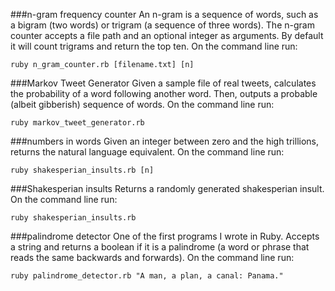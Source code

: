 ###n-gram frequency counter
An n-gram is a sequence of words, such as a bigram (two words) or trigram (a sequence of three words). The n-gram counter accepts a file path and an optional integer as arguments. By default it will count trigrams and return the top ten. On the command line run:
```
ruby n_gram_counter.rb [filename.txt] [n]
```

###Markov Tweet Generator
Given a sample file of real tweets, calculates the probability of a word following another word. Then, outputs a probable (albeit gibberish) sequence of words. On the command line run:
```
ruby markov_tweet_generator.rb
```

###numbers in words
Given an integer between zero and the high trillions, returns the natural language equivalent. On the command line run:
```
ruby shakesperian_insults.rb [n]
```

###Shakesperian insults
Returns a randomly generated shakesperian insult. On the command line run:
```
ruby shakesperian_insults.rb
```

###palindrome detector
One of the first programs I wrote in Ruby. Accepts a string and returns a boolean if it is a palindrome (a word or phrase that reads the same backwards and forwards). On the command line run:
```
ruby palindrome_detector.rb "A man, a plan, a canal: Panama."
```
